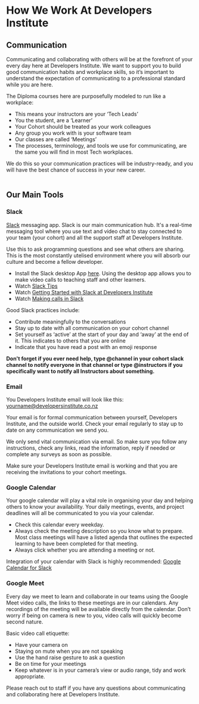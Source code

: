 # How We Work At Developers Institute

## Communication

Communicating and collaborating with others will be at the forefront of your every day here at Developers Institute. We want to support you to build good communication habits and workplace skills, so it’s important to understand the expectation of communicating to a professional standard while you are here. 

The Diploma courses here are purposefully modeled to run like a workplace: 
- This means your instructors are your ‘Tech Leads’
- You the student, are a ‘Learner’
- Your Cohort should be treated as your work colleagues
- Any group you work with is your software team
- Our classes are called ‘Meetings’
- The processes, terminology, and tools we use for communicating, are the same you will find in most Tech workplaces.

We do this so your communication practices will be industry-ready, and you will have the best chance of success in your new career.
<br>
<br>

## Our Main Tools

### Slack

[Slack](https://slack.com/intl/en-nz/) messaging app. Slack is our main communication hub. It's a real-time messaging tool where you use text and video chat to stay connected to your team (your cohort) and all the support staff at Developers Institute.

Use this to ask programming questions and see what others are sharing. This is the most constantly utelised environment where you will absorb our culture and become a fellow developer. 

- Install the Slack desktop App [here](https://slack.com/help/articles/207677868-Download-Slack-for-Mac). Using the desktop app allows you to make video calls to teaching staff and other learners.
- Watch [Slack Tips](https://www.loom.com/share/14b8f63fb7a34ddaa49e3d4e7d1a42b2)
- Watch [Getting Started with Slack at Developers Institute](https://www.loom.com/share/a3b3687160364ce8aa9d19e452826736?from_recorder=1)
- Watch [Making calls in Slack](https://www.loom.com/share/67c6ec6d949641e9b84c106493616c76?from_recorder=1)


Good Slack practices include: 

- Contribute meaningfully to the conversations
- Stay up to date with all communication on your cohort channel
- Set yourself as ‘active’ at the start of your day and ‘away’ at the end of it. This indicates to others that you are online
- Indicate that you have read a post with an emoji response

**Don't forget if you ever need help, type @channel in your cohort slack channel to notify everyone in that channel or type @instructors if you specifically want to notify all Instructors about something.**

### Email

You Developers Institute email will look like this: yourname@developersinstitute.co.nz

Your email is for formal communication between yourself, Developers Institute, and the outside world. Check your email regularly to stay up to date on any communication we send you. 

We only send vital communication via email. So make sure you follow any instructions, check any links, read the information, reply if needed or complete any surveys as soon as possible. 

Make sure your Developers Institute email is working and that you are receiving the invitations to your cohort meetings.

### Google Calendar 

Your google calendar will play a vital role in organising your day and helping others to know your availability. Your daily meetings, events, and project deadlines will all be communicated to you via your calendar. 

- Check this calendar every weekday. 
- Always check the meeting description so you know what to prepare. Most class meetings will have a listed agenda that outlines the expected learning to have been completed for that meeting. 
- Always click whether you are attending a meeting or not.

Integration of your calendar with Slack is highly recommended: [Google Calendar for Slack](https://slack.com/app-pages/google-calendar)

### Google Meet

Every day we meet to learn and collaborate in our teams using the Google Meet video calls, the links to these meetings are in our calendars. Any recordings of the meeting will be available directly from the calendar. Don’t worry if being on camera is new to you, video calls will quickly become second nature.

Basic video call etiquette: 

- Have your camera on
- Staying on mute when you are not speaking
- Use the hand raise gesture to ask a question
- Be on time for your meetings
- Keep whatever is in your camera’s view or audio range, tidy and work appropriate.


Please reach out to staff if you have any questions about communicating and collaborating here at Developers Institute.

